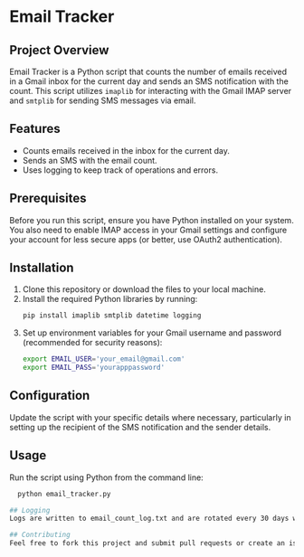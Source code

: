 # Email Tracker

## Project Overview
Email Tracker is a Python script that counts the number of emails received in a Gmail inbox for the current day and sends an SMS notification with the count. This script utilizes `imaplib` for interacting with the Gmail IMAP server and `smtplib` for sending SMS messages via email.

## Features
- Counts emails received in the inbox for the current day.
- Sends an SMS with the email count.
- Uses logging to keep track of operations and errors.

## Prerequisites
Before you run this script, ensure you have Python installed on your system. You also need to enable IMAP access in your Gmail settings and configure your account for less secure apps (or better, use OAuth2 authentication).

## Installation
1. Clone this repository or download the files to your local machine.
2. Install the required Python libraries by running:
   ```bash
   pip install imaplib smtplib datetime logging
3. Set up environment variables for your Gmail username and password (recommended for security reasons):
   ```bash
   export EMAIL_USER='your_email@gmail.com'
   export EMAIL_PASS='yourapppassword'
   
## Configuration
Update the script with your specific details where necessary, particularly in setting up the recipient of the SMS notification and the sender details.

## Usage
Run the script using Python from the command line:
```bash
  python email_tracker.py

## Logging
Logs are written to email_count_log.txt and are rotated every 30 days with a backup of the last period kept.

## Contributing
Feel free to fork this project and submit pull requests or create an issue if you find any bugs or have suggestions for improvements.




